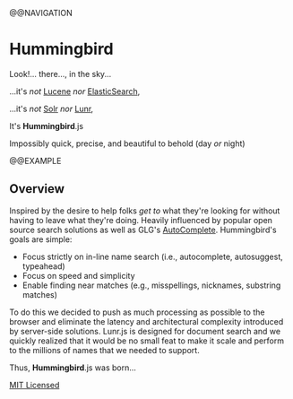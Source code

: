 @@NAVIGATION
# Hummingbird
Look!...  there..., in the sky...

...it's _not_ [Lucene](https://lucene.apache.org/) _nor_ [ElasticSearch](http://www.elasticsearch.org/),

...it's _not_ [Solr](https://lucene.apache.org/solr/) _nor_ [Lunr](http://lunrjs.com/),

It's **Hummingbird**.js

Impossibly quick, precise, and beautiful to behold (day _or_ night)

@@EXAMPLE

## Overview
Inspired by the desire to help folks _get to_ what they're looking for
without having to leave what they're doing.  Heavily influenced by
popular open source search solutions as well as GLG's
[AutoComplete](https://github.com/glg/AutoComplete).  Hummingbird's
goals are simple:

* Focus strictly on in-line name search (i.e., autocomplete, autosuggest, typeahead)
* Focus on speed and simplicity
* Enable finding near matches (e.g., misspellings, nicknames, substring matches)

To do this we decided to push as much processing as possible to the
browser and eliminate the latency and architectural complexity
introduced by server-side solutions.  Lunr.js is designed for document
search and we quickly realized that it would be no small feat to make it
scale and perform to the millions of names that we needed to support.

Thus, **Hummingbird**.js was born...

[MIT Licensed](./LICENSE)
